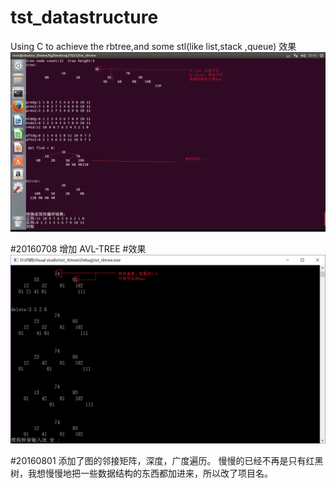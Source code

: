 # tst_datastructure
Using C to achieve the rbtree,and some stl(like list,stack ,queue)
效果
![](/pics/rb-tree_insert_delete.png)

#20160708
增加 AVL-TREE
#效果
![](/pics/avl-tree_insert_delete.png)

#20160801
添加了图的邻接矩阵，深度，广度遍历。
慢慢的已经不再是只有红黑树，我想慢慢地把一些数据结构的东西都加进来，所以改了项目名。
